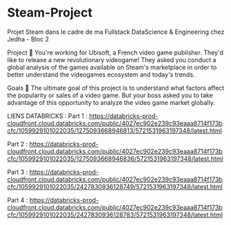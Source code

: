 # Steam-Project
Projet Steam dans le cadre de ma Fullstack DataScience &amp; Engineering chez Jedha - Bloc 2

Project 🚧
You're working for Ubisoft, a French video game publisher. They'd like to release a new revolutionary videogame! They asked you conduct a global analysis of the games available on Steam's marketplace in order to better understand the videogames ecosystem and today's trends.

Goals 🎯
The ultimate goal of this project is to understand what factors affect the popularity or sales of a video game. But your boss asked you to take advantage of this opportunity to analyze the video game market globally.

LIENS DATABRICKS :
Part 1 : https://databricks-prod-cloudfront.cloud.databricks.com/public/4027ec902e239c93eaaa8714f173bcfc/1059929101022035/1275093668946813/5721531963197348/latest.html

Part 2 : https://databricks-prod-cloudfront.cloud.databricks.com/public/4027ec902e239c93eaaa8714f173bcfc/1059929101022035/1275093668946836/5721531963197348/latest.html

Part 3 : https://databricks-prod-cloudfront.cloud.databricks.com/public/4027ec902e239c93eaaa8714f173bcfc/1059929101022035/2427830936128749/5721531963197348/latest.html

Part 4 : https://databricks-prod-cloudfront.cloud.databricks.com/public/4027ec902e239c93eaaa8714f173bcfc/1059929101022035/2427830936128783/5721531963197348/latest.html
